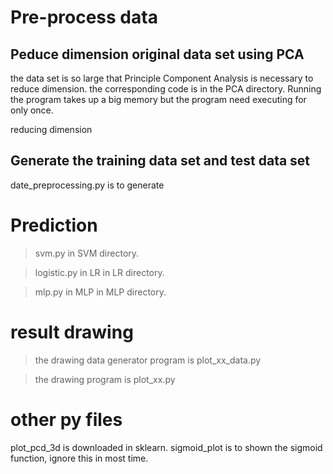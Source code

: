 # Pre-process data

## Peduce dimension original data set using PCA
the data set is so large that Principle Component Analysis is necessary to reduce dimension. the corresponding code is in the PCA directory. Running the program takes up a big memory but the program need executing for only once.

reducing dimension 

## Generate the training data set and test data set
date_preprocessing.py is to generate 


# Prediction
>svm.py in SVM directory.

>logistic.py in LR in LR directory.

>mlp.py in MLP in MLP directory.

# result drawing
>the drawing data generator program is plot_xx_data.py

>the drawing program is plot_xx.py

# other py files
plot_pcd_3d is downloaded in sklearn.
sigmoid_plot is to shown the sigmoid function, ignore this in most time.  
